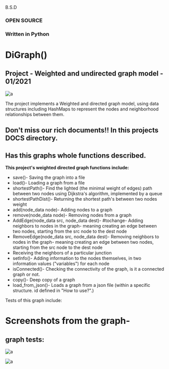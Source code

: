 B.S.D
### OPEN SOURCE
### Written in Python

# DiGraph()

## Project - Weighted and undirected graph model - 01/2021 

![a](https://github.com/Dvir-Segal/Ex3Oop/blob/master/pics/graph%20plot.png)

The project implements a Weighted and directed graph model, using data structures including HashMaps to represent the nodes and neighborhood relationships between them. 

## Don't miss our rich documents!! In this projects DOCS directory.
## Has this graphs whole functions described.

**This project's weighted directed graph functions include:**

* save()- Saving the graph into a file
* load()- Loading a graph from a file
* shortestPath()- Find the lighted (the minimal weight of edges) path between two nodes using Dijkstra's algorithm, implemented by a queue
* shortestPathDist()- Returning the shortest path's between two nodes weight
* add(node_data node)- Adding nodes to a graph
* remove(node_data node)- Removing nodes from a graph
* AddEdge(node_data src, node_data dest)- #tochange- Adding neighbors to nodes in the graph- meaning creating an edge between two nodes, starting from the src node to the       dest node
* RemoveEdge(node_data src, node_data dest)- Removing neighbors to nodes in the graph- meaning creating an edge between two nodes, starting from the src node to the dest node
* Receiving the neighbors of a particular junction
* setInfo()- Adding information to the nodes themselves, in two information values ("variables") for each node
* isConnected()- Checking the connectivity of the graph, is it a connected graph or not.
* copy()- Deep copy of a graph
* load_from_json()-  Loads a graph from a json file (within a specific structure. id defined in "How to use?".)

Tests of this graph include:

# Screenshots from the graph-
## graph tests:
![a](https://github.com/Dvir-Segal/Ex3Oop/blob/master/pics/test1%20graph.png)

![a](https://github.com/Dvir-Segal/Ex3Oop/blob/master/pics/test%20graph%202.png)
